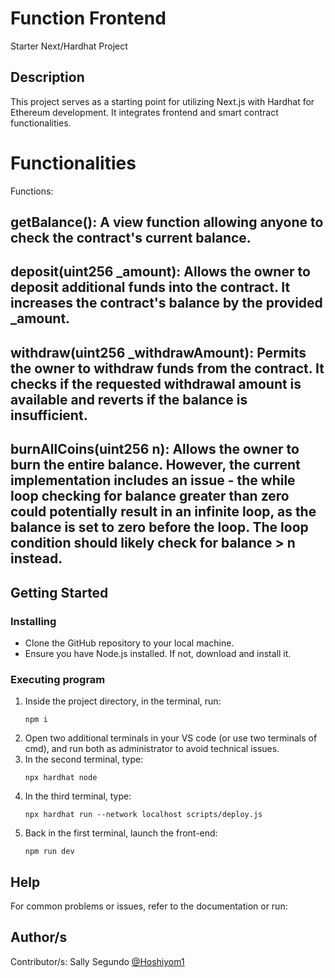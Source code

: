 # Function Frontend

Starter Next/Hardhat Project

## Description

This project serves as a starting point for utilizing Next.js with Hardhat for Ethereum development. It integrates frontend and smart contract functionalities.
# Functionalities
Functions:

## getBalance(): A view function allowing anyone to check the contract's current balance.

## deposit(uint256 _amount): Allows the owner to deposit additional funds into the contract. It increases the contract's balance by the provided _amount.

## withdraw(uint256 _withdrawAmount): Permits the owner to withdraw funds from the contract. It checks if the requested withdrawal amount is available and reverts if the balance is insufficient.

## burnAllCoins(uint256 n): Allows the owner to burn the entire balance. However, the current implementation includes an issue - the while loop checking for balance greater than zero could potentially result in an infinite loop, as the balance is set to zero before the loop. The loop condition should likely check for balance > n instead.
## Getting Started

### Installing

- Clone the GitHub repository to your local machine.
- Ensure you have Node.js installed. If not, download and install it.

### Executing program

1. Inside the project directory, in the terminal, run:
    ```
    npm i
    ```
2. Open two additional terminals in your VS code (or use two terminals of cmd), and run both as administrator to avoid technical issues.
3. In the second terminal, type:
    ```
    npx hardhat node
    ```
4. In the third terminal, type:
    ```
    npx hardhat run --network localhost scripts/deploy.js
    ```
5. Back in the first terminal, launch the front-end:
    ```
    npm run dev
    ```

## Help

For common problems or issues, refer to the documentation or run:

## Author/s

Contributor/s: Sally Segundo [@Hoshiyom1](https://github.com/Hoshiyom1)
